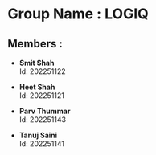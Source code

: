 # Group Name : LOGIQ

## Members :

- **Smit Shah**  
  Id: 202251122

- **Heet Shah**  
  Id: 202251121

- **Parv Thummar**  
  Id: 202251143

- **Tanuj Saini**  
  Id: 202251141